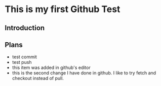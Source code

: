 # This is my first Github Test

## Introduction

## Plans
* test commit
* test push
* this item was added in github's editor
* this is the second change I have done in github. I like to try fetch and checkout instead of pull.
